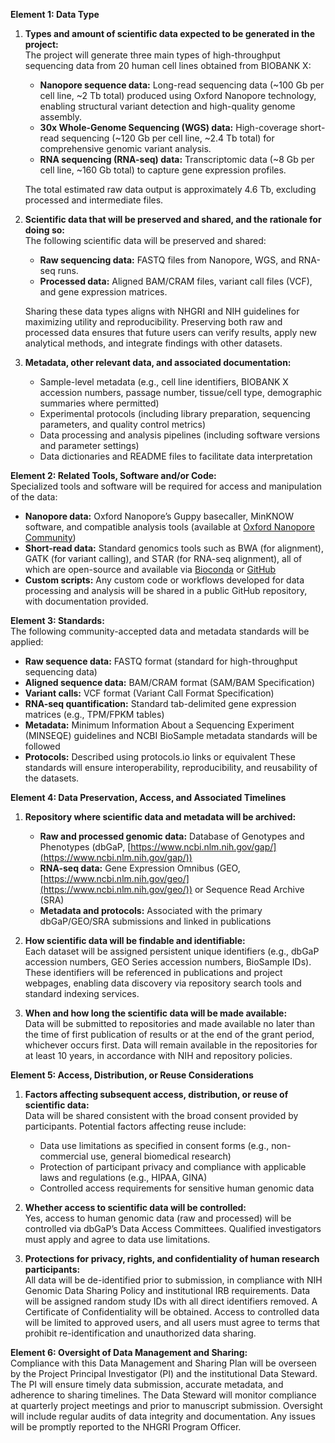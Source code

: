 **Element 1: Data Type**

1. **Types and amount of scientific data expected to be generated in the project:**  
   The project will generate three main types of high-throughput sequencing data from 20 human cell lines obtained from BIOBANK X:

   - **Nanopore sequence data:** Long-read sequencing data (~100 Gb per cell line, ~2 Tb total) produced using Oxford Nanopore technology, enabling structural variant detection and high-quality genome assembly.
   - **30x Whole-Genome Sequencing (WGS) data:** High-coverage short-read sequencing (~120 Gb per cell line, ~2.4 Tb total) for comprehensive genomic variant analysis.
   - **RNA sequencing (RNA-seq) data:** Transcriptomic data (~8 Gb per cell line, ~160 Gb total) to capture gene expression profiles.

   The total estimated raw data output is approximately 4.6 Tb, excluding processed and intermediate files.

2. **Scientific data that will be preserved and shared, and the rationale for doing so:**  
   The following scientific data will be preserved and shared:

   - **Raw sequencing data:** FASTQ files from Nanopore, WGS, and RNA-seq runs.
   - **Processed data:** Aligned BAM/CRAM files, variant call files (VCF), and gene expression matrices.

   Sharing these data types aligns with NHGRI and NIH guidelines for maximizing utility and reproducibility. Preserving both raw and processed data ensures that future users can verify results, apply new analytical methods, and integrate findings with other datasets.

3. **Metadata, other relevant data, and associated documentation:**
   - Sample-level metadata (e.g., cell line identifiers, BIOBANK X accession numbers, passage number, tissue/cell type, demographic summaries where permitted)
   - Experimental protocols (including library preparation, sequencing parameters, and quality control metrics)
   - Data processing and analysis pipelines (including software versions and parameter settings)
   - Data dictionaries and README files to facilitate data interpretation

**Element 2: Related Tools, Software and/or Code:**  
Specialized tools and software will be required for access and manipulation of the data:

- **Nanopore data:** Oxford Nanopore’s Guppy basecaller, MinKNOW software, and compatible analysis tools (available at [Oxford Nanopore Community](https://community.nanoporetech.com/))
- **Short-read data:** Standard genomics tools such as BWA (for alignment), GATK (for variant calling), and STAR (for RNA-seq alignment), all of which are open-source and available via [Bioconda](https://bioconda.github.io/) or [GitHub](https://github.com/)
- **Custom scripts:** Any custom code or workflows developed for data processing and analysis will be shared in a public GitHub repository, with documentation provided.

**Element 3: Standards:**  
The following community-accepted data and metadata standards will be applied:

- **Raw sequence data:** FASTQ format (standard for high-throughput sequencing data)
- **Aligned sequence data:** BAM/CRAM format (SAM/BAM Specification)
- **Variant calls:** VCF format (Variant Call Format Specification)
- **RNA-seq quantification:** Standard tab-delimited gene expression matrices (e.g., TPM/FPKM tables)
- **Metadata:** Minimum Information About a Sequencing Experiment (MINSEQE) guidelines and NCBI BioSample metadata standards will be followed
- **Protocols:** Described using protocols.io links or equivalent
  These standards will ensure interoperability, reproducibility, and reusability of the datasets.

**Element 4: Data Preservation, Access, and Associated Timelines**

1. **Repository where scientific data and metadata will be archived:**

   - **Raw and processed genomic data:** Database of Genotypes and Phenotypes (dbGaP, [https://www.ncbi.nlm.nih.gov/gap/](https://www.ncbi.nlm.nih.gov/gap/))
   - **RNA-seq data:** Gene Expression Omnibus (GEO, [https://www.ncbi.nlm.nih.gov/geo/](https://www.ncbi.nlm.nih.gov/geo/)) or Sequence Read Archive (SRA)
   - **Metadata and protocols:** Associated with the primary dbGaP/GEO/SRA submissions and linked in publications

2. **How scientific data will be findable and identifiable:**  
   Each dataset will be assigned persistent unique identifiers (e.g., dbGaP accession numbers, GEO Series accession numbers, BioSample IDs). These identifiers will be referenced in publications and project webpages, enabling data discovery via repository search tools and standard indexing services.

3. **When and how long the scientific data will be made available:**  
   Data will be submitted to repositories and made available no later than the time of first publication of results or at the end of the grant period, whichever occurs first. Data will remain available in the repositories for at least 10 years, in accordance with NIH and repository policies.

**Element 5: Access, Distribution, or Reuse Considerations**

1. **Factors affecting subsequent access, distribution, or reuse of scientific data:**  
   Data will be shared consistent with the broad consent provided by participants. Potential factors affecting reuse include:

   - Data use limitations as specified in consent forms (e.g., non-commercial use, general biomedical research)
   - Protection of participant privacy and compliance with applicable laws and regulations (e.g., HIPAA, GINA)
   - Controlled access requirements for sensitive human genomic data

2. **Whether access to scientific data will be controlled:**  
   Yes, access to human genomic data (raw and processed) will be controlled via dbGaP’s Data Access Committees. Qualified investigators must apply and agree to data use limitations.

3. **Protections for privacy, rights, and confidentiality of human research participants:**  
   All data will be de-identified prior to submission, in compliance with NIH Genomic Data Sharing Policy and institutional IRB requirements. Data will be assigned random study IDs with all direct identifiers removed. A Certificate of Confidentiality will be obtained. Access to controlled data will be limited to approved users, and all users must agree to terms that prohibit re-identification and unauthorized data sharing.

**Element 6: Oversight of Data Management and Sharing:**  
Compliance with this Data Management and Sharing Plan will be overseen by the Project Principal Investigator (PI) and the institutional Data Steward. The PI will ensure timely data submission, accurate metadata, and adherence to sharing timelines. The Data Steward will monitor compliance at quarterly project meetings and prior to manuscript submission. Oversight will include regular audits of data integrity and documentation. Any issues will be promptly reported to the NHGRI Program Officer.
